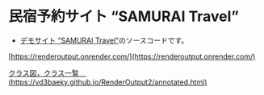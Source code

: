 # 民宿予約サイト “SAMURAI Travel”

* [デモサイト “SAMURAI Travel”](https://renderoutput.onrender.com/)のソースコードです。

[https://renderoutput.onrender.com/](https://renderoutput.onrender.com/)

[クラス図，クラス一覧　(https://vd3baeky.github.io/RenderOutput2/annotated.html)](https://vd3baeky.github.io/RenderOutput2/annotated.html)



